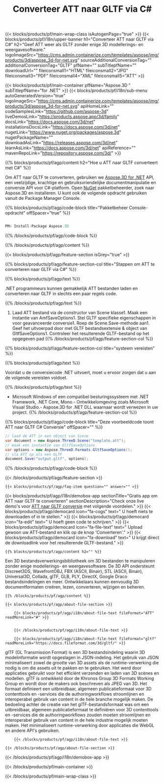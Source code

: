 ﻿---
title: Converteer ATT naar GLTF via C# 
url: /nl/net/conversion/att-to-gltf/ 
description: Voorbeeldcode voor conversie van ATT naar GLTF C#. Gebruik API voorbeeldcode voor batch ATT-bestanden naar GLTF-conversie binnen VB.NET, Asp.NET of een op .NET gebaseerde applicatie.
---
{{< blocks/products/pf/main-wrap-class isAutogenPage="true" >}}
{{< blocks/products/pf/i18n/upper-banner h1="Converteer ATT naar GLTF via C#" h2="Geef ATT weer als GLTF zonder enige 3D modellerings- en weergavesoftware." logoImageSrc="https://cms.admin.containerize.com/templates/aspose/img/products/3d/aspose_3d-for-net.svg" sourceAdditionalConversionTag="" additionalConversionTag="GLTF" pfName="" subTitlepfName="" downloadUrl="" fileiconsmall1="HTML" fileiconsmall2="JPG" fileiconsmall3="PDF" fileiconsmall4="XML" fileiconsmall5="ATT" >}}

{{< blocks/products/pf/main-container pfName="Aspose.3D " subTitlepfName="for .NET" >}}
{{< blocks/products/pf/i18n/sub-menu autoGeneratedVersion="true" logoImageSrc="https://cms.admin.containerize.com/templates/aspose/img/products/3d/aspose_3d-for-net.svg" apiHomeLink="" codeSamplesLink="https://github.com/aspose-3d" liveDemosLink="https://products.aspose.app/3d/family" docsLink="https://docs.aspose.com/3d/net" installationsDocsLink="https://docs.aspose.com/3d/net" nugetLink="https://www.nuget.org/packages/aspose.3d" nugetPackageName="" downloadAsLink="https://releases.aspose.com/3d/net" learnAsLink="https://docs.aspose.com/3d/net" apiReference="" mavenRepoLink="https://repository.aspose.com/3d/" >}}

{{% blocks/products/pf/agp/content h2="Hoe u ATT naar GLTF converteert met C#" %}}

 Om ATT naar GLTF te converteren, gebruiken we
 [Aspose.3D for .NET](https://products.aspose.com/3d/net) 
 API, een veelzijdige, krachtige en gebruiksvriendelijke documentmanipulatie en conversie API voor C#-platform. Open
 [NuGet](https://www.nuget.org/packages/aspose.3d) 
 pakketbeheerder, zoek naar
 Aspose.3D 
 en installeren. U kunt ook de volgende opdracht gebruiken vanuit de Package Manager Console.

{{% blocks/products/pf/agp/code-block title="Pakketbeheer Console-opdracht" offSpacer="true" %}}

```cs

PM> Install-Package Aspose.3D


```

{{% /blocks/products/pf/agp/code-block %}}

{{% /blocks/products/pf/agp/content %}}

{{< blocks/products/pf/agp/feature-section isGrey="true" >}}

{{% blocks/products/pf/agp/feature-section-col title="Stappen om ATT te converteren naar GLTF via C#" %}}

{{% blocks/products/pf/agp/text %}}

 .NET programmeurs kunnen gemakkelijk ATT bestanden laden en converteren naar GLTF in slechts een paar regels code.

{{% /blocks/products/pf/agp/text %}}

1. Laad ATT bestand via de constructor van Scene klasse1. Maak een instantie van AmfSaveOptions1. Stel GLTF specifieke eigenschappen in voor geavanceerde conversie1. Roep de Scene.Save-methode aan1. Geef het uitvoerpad door met GLTF bestandsextensie & object van GltfSaveOptions1. Controleer het resulterende GLTF-bestand op het opgegeven pad
{{% /blocks/products/pf/agp/feature-section-col %}}

{{% blocks/products/pf/agp/feature-section-col title="systeem vereisten" %}}

{{% blocks/products/pf/agp/text %}}

 Voordat u de conversiecode .NET uitvoert, moet u ervoor zorgen dat u aan de volgende vereisten voldoet.

{{% /blocks/products/pf/agp/text %}}

- Microsoft Windows of een compatibel besturingssysteem met .NET Framework, .NET Core, Mono.- Ontwikkelomgeving zoals Microsoft Visual Studio.- Aspose.3D for .NET DLL waarnaar wordt verwezen in uw project.
{{% /blocks/products/pf/agp/feature-section-col %}}

{{% blocks/products/pf/agp/code-block title="Deze voorbeeldcode toont ATT naar GLTF C# Conversie" offSpacer="" %}}

```cs
// laad de ATT in een object van Scene 
var document = new Aspose.ThreeD.Scene("template.att");
// maak een instantie van GltfSaveOptions 
var options = new Aspose.ThreeD.Formats.GltfSaveOptions();
// sla ATT op als een GLTF 
document.Save("output.gltf", options); 


```

{{% /blocks/products/pf/agp/code-block %}}

{{< /blocks/products/pf/agp/feature-section >}}

    {{< blocks/products/pf/agp/faq-item question="" answer="" >}}
 

<!-- aboutfile Starts -->

{{< blocks/products/pf/agp/i18n/demobox-app sectionTitle="Gratis app om ATT naar GLTF te converteren" sectionDescription="Check onze live demo\'s voor [ATT naar GLTF conversie](https://products.aspose.app/3d/conversion) met volgende voordelen." >}}
        {{< blocks/products/pf/agp/democard icon="fa-cogs" text=" U hoeft niets te downloaden of in te stellen." >}}
        {{< blocks/products/pf/agp/democard icon="fa-edit" text=" U hoeft geen code te schrijven." >}}
        {{< blocks/products/pf/agp/democard icon="fa-file-text" text=" Upload gewoon uw ATT-bestand en klik op de knop \'Converteren\'." >}}
        {{< blocks/products/pf/agp/democard icon="fa-download" text=" U krijgt direct de downloadlink voor het resulterende GLTF-bestand." >}}

    {{% blocks/products/pf/agp/content h2="" %}}

 Een 3D bestandsverwerkingsbibliotheek om 3D bestanden te manipuleren zonder enige modellerings- en weergavesoftware. De 3D API ondersteunt Discreet3DS, WavefrontOBJ, FBX (ASCII, Binair), STL (ASCII, Binair), Universal3D, Collada, glTF, GLB, PLY, DirectX, Google Draco bestandsindelingen en meer. Ontwikkelaars kunnen eenvoudig 3D documentformaten creëren, lezen, converteren, wijzigen en beheren.



    {{% /blocks/products/pf/agp/content %}}

    {{< blocks/products/pf/agp/about-file-section >}}

        {{< blocks/products/pf/agp/i18n/about-file-text fileFormat="ATT" readMoreLink="#" >}}


        {{< /blocks/products/pf/agp/i18n/about-file-text >}}

        {{< blocks/products/pf/agp/i18n/about-file-text fileFormat="gltf" readMoreLink="https://docs.fileformat.com/3d/gltf/" >}}
glTF (GL Transmission Format) is een 3D bestandsindeling waarin 3D modelinformatie wordt opgeslagen in JSON-indeling. Het gebruik van JSON minimaliseert zowel de grootte van 3D assets als de runtime-verwerking die nodig is om die assets uit te pakken en te gebruiken. Het werd door applicaties gebruikt voor het efficiënt verzenden en laden van 3D scènes en modellen. glTF is ontwikkeld door de Khronos Group 3D Formats Working Group en wordt door de makers ook beschreven als JPEG van 3D. Het formaat definieert een uitbreidbaar, algemeen publicatieformaat voor 3D contenttools en -services die de authoringworkflows stroomlijnen en interoperabel gebruik van content in de hele branche mogelijk maken. De bedoeling achter de creatie van het glTF-bestandsformaat was om een uitbreidbaar, algemeen publicatieformaat te definiëren voor 3D contenttools en -services die de authoringworkflows zouden moeten stroomlijnen en interoperabel gebruik van content in de hele industrie mogelijk moeten maken. Het minimaliseert runtime-verwerking door applicaties die WebGL en andere API's gebruiken.

        {{< /blocks/products/pf/agp/i18n/about-file-text >}}

    {{< /blocks/products/pf/agp/about-file-section >}}

{{< /blocks/products/pf/agp/i18n/demobox-app >}}

<!-- aboutfile Ends -->



{{< /blocks/products/pf/main-container >}}
    
{{< /blocks/products/pf/main-wrap-class >}}